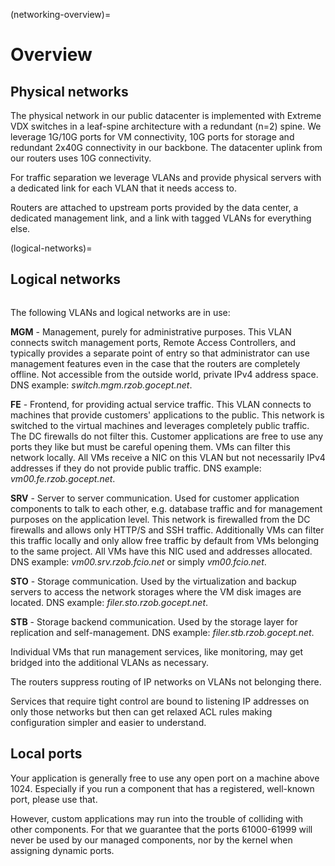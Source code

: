 (networking-overview)=

# Overview

## Physical networks

The physical network in our public datacenter is implemented with Extreme VDX
switches in a leaf-spine architecture with a redundant (n=2) spine. We leverage
1G/10G ports for VM connectivity, 10G ports for storage and redundant 2x40G
connectivity in our backbone. The datacenter uplink from our routers uses 10G
connectivity.

For traffic separation we leverage VLANs and provide physical servers with a
dedicated link for each VLAN that it needs access to.

Routers are attached to upstream ports provided by the data center, a dedicated
management link, and a link with tagged VLANs for everything else.

(logical-networks)=

## Logical networks

```{image} logical.png
```

The following VLANs and logical networks are in use:

**MGM** - Management, purely for administrative purposes. This VLAN connects
switch management ports, Remote Access Controllers, and typically provides a
separate point of entry so that administrator can use management features even
in the case that the routers are completely offline. Not accessible from the
outside world, private IPv4 address space. DNS example:
*switch.mgm.rzob.gocept.net*.

**FE** - Frontend, for providing actual service traffic. This VLAN connects to
machines that provide customers' applications to the public. This network is
switched to the virtual machines and leverages completely public traffic. The
DC firewalls do not filter this. Customer applications are free to use any
ports they like but must be careful opening them. VMs can filter this network
locally. All VMs receive a NIC on this VLAN but not necessarily IPv4 addresses
if they do not provide public traffic. DNS example: *vm00.fe.rzob.gocept.net*.

**SRV** - Server to server communication. Used for customer application
components to talk to each other, e.g. database traffic and for management
purposes on the application level. This network is firewalled from the DC
firewalls and allows only HTTP/S and SSH traffic. Additionally VMs can filter
this traffic locally and only allow free traffic by default from VMs belonging
to the same project. All VMs have this NIC used and addresses
allocated. DNS example: *vm00.srv.rzob.fcio.net* or simply
*vm00.fcio.net*.

**STO** - Storage communication. Used by the virtualization and backup servers
to access the network storages where the VM disk images are located. DNS
example: *filer.sto.rzob.gocept.net*.

**STB** - Storage backend communication. Used by the storage layer for
replication and self-management. DNS example: *filer.stb.rzob.gocept.net*.

Individual VMs that run management services, like monitoring, may get bridged
into the additional VLANs as necessary.

The routers suppress routing of IP networks on VLANs not belonging there.

Services that require tight control are bound to listening IP addresses on only
those networks but then can get relaxed ACL rules making configuration simpler
and easier to understand.

## Local ports

Your application is generally free to use any open port on a machine above 1024.
Especially if you run a component that has a registered, well-known port, please
use that.

However, custom applications may run into the trouble of colliding with other
components. For that we guarantee that the ports 61000-61999 will never be used
by our managed components, nor by the kernel when assigning dynamic ports.
